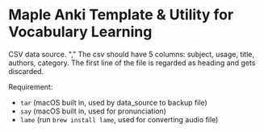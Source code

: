 Maple Anki Template & Utility for Vocabulary Learning
=====================================================

CSV data source. "," The csv should have 5 columns: subject, usage, title, authors, category. The first line of the
file is regarded as heading and gets discarded.

Requirement:
* `tar` (macOS built in, used by data_source to backup file)
* `say` (macOS built in, used for pronunciation)
* `lame` (run `brew install lame`, used for converting audio file)